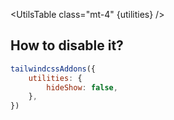 <script>
	import UtilsTable from '$lib/UtilsTable.svelte'
	const utilities = {
		'.hide': {
			'visibility': 'hidden',
			'opacity': '0',
			'pointer-events': 'none',
		},
		'.show': {
			'visibility': 'visible',
			'opacity': '1',
			'pointer-events': 'auto',
		},
	}
</script>

<UtilsTable class="mt-4" {utilities} />

## How to disable it?

```js
tailwindcssAddons({
	utilities: {
		hideShow: false,
	},
})
```
